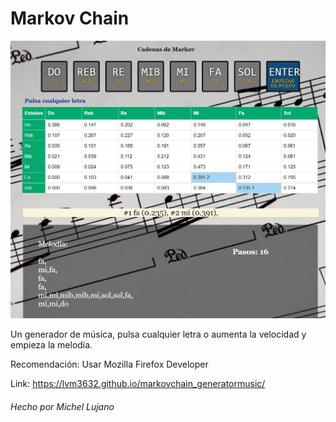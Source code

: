 # Markov Chain

![Cadenas de markov - Music Generator](./markov.JPG)

Un generador de música, pulsa cualquier letra o aumenta la velocidad y empieza la melodía. 

Recomendación: Usar Mozilla Firefox Developer

Link: https://lvm3632.github.io/markovchain_generatormusic/

###### Hecho por Michel Lujano
